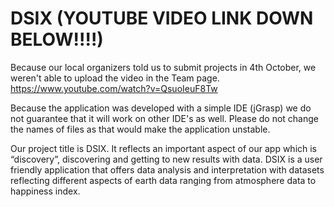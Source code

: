 # DSIX (YOUTUBE VIDEO LINK DOWN BELOW!!!!)
Because our local organizers told us to submit projects in 4th October, we weren't able to upload the video in the Team page.
https://www.youtube.com/watch?v=QsuoIeuF8Tw

Because the application was developed with a simple IDE (jGrasp) we do not guarantee that it will work on other IDE's as well.
Please do not change the names of files as that would make the application unstable.

Our project title is DSIX. It reflects an important aspect of our app which is “discovery”, discovering and getting to new results with data.
DSIX is a user friendly application that offers data analysis and interpretation with datasets reflecting different aspects of earth data ranging from atmosphere data to happiness index.
